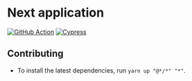 # Next application

[![GitHub Action](https://github.com/monorepo-template/monorepo-template/actions/workflows/example-next-application.yml/badge.svg?branch=main&event=push)](https://github.com/monorepo-template/monorepo-template/actions/workflows/example-next-application.yml)
[![Cypress](https://img.shields.io/endpoint?url=https://dashboard.cypress.io/badge/simple/4akrvv/main&label=Cypress&style=flat)](https://dashboard.cypress.io/projects/4akrvv/runs)

## Contributing

- To install the latest dependencies, run `yarn up "@*/*" "*"`.
